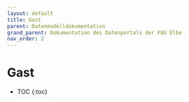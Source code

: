 ```yaml
---
layout: default
title: Gast
parent: Datenmodelldokumentation
grand_parent: Dokumentation des Datenportals der FGG Elbe
nav_order: 2
---
```


# Gast

* TOC
{:toc}